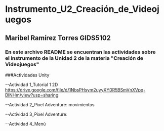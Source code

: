# Instrumento_U2_Creación_de_Videojuegos
## Maribel Ramírez Torres    GIDS5102

### En este archivo README se encuentran las actividades sobre el instrumento de la Unidad 2 de la materia "Creación de Videojuegos"


###Actividades Unity

--Actividad 1_Tutorial 1 2D
https://drive.google.com/file/d/1NbsPHsym2uyyXY0R5BSmVnXVpq-DlNHm/view?usp=sharing 

--Actividad 2_Pixel Adventure: movimientos

--Actividad 3_Pixel Adventure:

--Actividad 4_Menú
